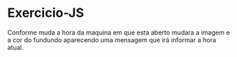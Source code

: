# Exercicio-JS
Conforme muda a hora da maquina em que esta aberto mudara a imagem e  a cor do fundundo aparecendo uma mensagem que irá informar a hora  atual.
